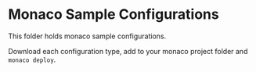 # Monaco Sample Configurations

This folder holds monaco sample configurations.

Download each configuration type, add to your monaco project folder and `monaco deploy`.
